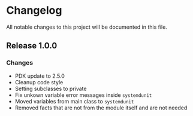 # Changelog

All notable changes to this project will be documented in this file.

## Release 1.0.0

### Changes

* PDK update to 2.5.0
* Cleanup code style
* Setting subclasses to private
* Fix unkown variable error messages inside `systemdunit`
* Moved variables from main class to `systemdunit`
* Removed facts that are not from the module itself and are not needed
